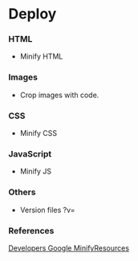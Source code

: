 # Deploy

### HTML
- Minify HTML

### Images
- Crop images with code.

### CSS
- Minify CSS

### JavaScript
- Minify JS

### Others
- Version files ?v=

### References
[Developers Google MinifyResources](https://developers.google.com/speed/docs/insights/MinifyResources)
